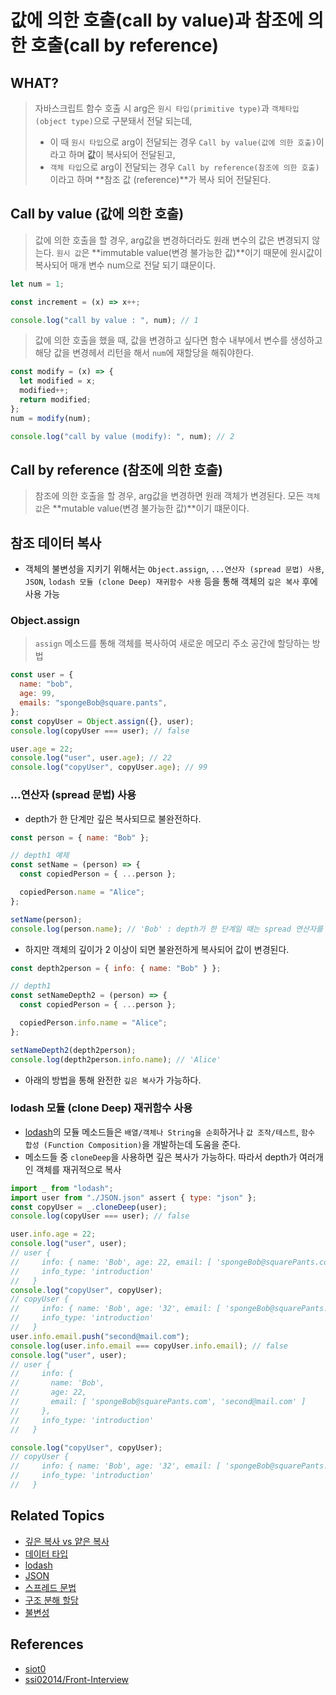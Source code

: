 # 값에 의한 호출(call by value)과 참조에 의한 호출(call by reference)

## WHAT?

> 자바스크립트 함수 호출 시 arg은 `원시 타입(primitive type)`과 `객체타입(object type)`으로 구분돼서 전달 되는데,
>
> - 이 때 `원시 타입`으로 arg이 전달되는 경우 `Call by value(값에 의한 호출)`이라고 하며 **값**이 복사되어 전달된고,
> - `객체 타입`으로 arg이 전달되는 경우 `Call by reference(참조에 의한 호출)`이라고 하며 **참조 값 (reference)**가 복사 되어 전달된다.

## Call by value (값에 의한 호출)

> 값에 의한 호출을 할 경우, arg값을 변경하더라도 원래 변수의 값은 변경되지 않는다.
> `원시 값`은 **immutable value(변경 불가능한 값)**이기 때문에 원시값이 복사되어 매개 변수 num으로 전달 되기 떄문이다.

```js
let num = 1;

const increment = (x) => x++;

console.log("call by value : ", num); // 1
```

> 값에 의한 호출을 했을 때, 값을 변경하고 싶다면 함수 내부에서 변수를 생성하고 해당 값을 변경헤서 리턴을 해서 `num`에 재할당을 해줘야한다.

```js
const modify = (x) => {
  let modified = x;
  modified++;
  return modified;
};
num = modify(num);

console.log("call by value (modify): ", num); // 2
```

## Call by reference (참조에 의한 호출)

> 참조에 의한 호출을 할 경우, arg값을 변경하면 원래 객체가 변경된다.
> 모든 `객체 값`은 **mutable value(변경 불가능한 값)**이기 떄문이다.

## 참조 데이터 복사

- 객체의 불변성을 지키기 위해서는 `Object.assign`, `...연산자 (spread 문법) 사용`, `JSON`, `lodash 모듈 (clone Deep) 재귀함수 사용` 등을 통해 객체의 `깊은 복사` 후에 사용 가능

### Object.assign

> `assign` 메소드를 통해 객체를 복사하여 새로운 메모리 주소 공간에 할당하는 방법

```js
const user = {
  name: "bob",
  age: 99,
  emails: "spongeBob@square.pants",
};
const copyUser = Object.assign({}, user);
console.log(copyUser === user); // false

user.age = 22;
console.log("user", user.age); // 22
console.log("copyUser", copyUser.age); // 99
```

### ...연산자 (spread 문법) 사용

- depth가 한 단계만 깊은 복사되므로 불완전하다.

```js
const person = { name: "Bob" };

// depth1 예제
const setName = (person) => {
  const copiedPerson = { ...person };

  copiedPerson.name = "Alice";
};

setName(person);
console.log(person.name); // 'Bob' : depth가 한 단계일 때는 spread 연산자를 사용해서 깊은 복사를 통해 불변성 지킴
```

- 하지만 객체의 깊이가 2 이상이 되면 불완전하게 복사되어 값이 변경된다.

```js
const depth2person = { info: { name: "Bob" } };

// depth1
const setNameDepth2 = (person) => {
  const copiedPerson = { ...person };

  copiedPerson.info.name = "Alice";
};

setNameDepth2(depth2person);
console.log(depth2person.info.name); // 'Alice'
```

- 아래의 방법을 통해 완전한 `깊은 복사`가 가능하다.

### lodash 모듈 (clone Deep) 재귀함수 사용

- [lodash]()의 모듈 메소드들은 `배열/객체나 String을 순회`하거나 `값 조작/테스트`, `함수 합성 (Function Composition)`을 개발하는데 도움을 준다.
- 메소드들 중 `cloneDeep`을 사용하면 깊은 복사가 가능하다. 따라서 depth가 여러개인 객체를 재귀적으로 복사

```js
import _ from "lodash";
import user from "./JSON.json" assert { type: "json" };
const copyUser = _.cloneDeep(user);
console.log(copyUser === user); // false

user.info.age = 22;
console.log("user", user);
// user {
//     info: { name: 'Bob', age: 22, email: [ 'spongeBob@squarePants.com' ] },
//     info_type: 'introduction'
//   }
console.log("copyUser", copyUser);
// copyUser {
//     info: { name: 'Bob', age: '32', email: [ 'spongeBob@squarePants.com' ] },
//     info_type: 'introduction'
//   }
user.info.email.push("second@mail.com");
console.log(user.info.email === copyUser.info.email); // false
console.log("user", user);
// user {
//     info: {
//       name: 'Bob',
//       age: 22,
//       email: [ 'spongeBob@squarePants.com', 'second@mail.com' ]
//     },
//     info_type: 'introduction'
//   }

console.log("copyUser", copyUser);
// copyUser {
//     info: { name: 'Bob', age: '32', email: [ 'spongeBob@squarePants.com' ] },
//     info_type: 'introduction'
//   }
```

## Related Topics

- [깊은 복사 vs 얕은 복사]()
- [데이터 타입]()
- [lodash]()
- [JSON]()
- [스프레드 문법]()
- [구조 분해 할당]()
- [불변성]()

## References

- [siot0](https://siot0.tistory.com/48)
- [ssi02014/Front-Interview](https://github.com/ssi02014/Front-Interview/blob/master/documents/JavaScript/callbyvalue-reference.md)
